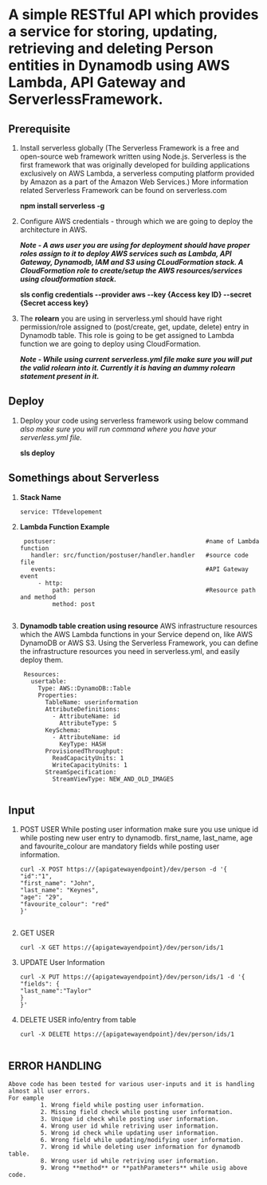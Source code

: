 # A simple RESTful API which provides a service for storing, updating, retrieving and deleting Person entities in Dynamodb using AWS Lambda, API Gateway and ServerlessFramework.

## Prerequisite 

1. Install serverless globally (The Serverless Framework is a free and open-source web framework written using Node.js. Serverless is the first framework that was originally developed for building applications exclusively on AWS Lambda, a serverless computing platform provided by Amazon as a part of the Amazon Web Services.)
    More information related Serverless Framework can be found on serverless.com
   
      **npm install serverless -g**
    
2. Configure AWS credentials - through which we are going to deploy the architecture in AWS.

    ***Note - A aws user you are using for deployment should have proper roles assign to it to deploy AWS services such as Lambda, API                 Gateway, Dynamodb, IAM and S3 using CLoudFormation stack. A CloudFormation role to create/setup the AWS resources/services               using cloudformation stack.***
    
    **sls config credentials --provider aws --key {Access key ID} --secret {Secret access key}**

3. The **rolearn** you are using in serverless.yml should have right permission/role assigned to (post/create, get, update, delete)        entry in Dynamodb table. This role is going to be get assigned to Lambda function we are going to deploy using CloudFormation.

    ***Note - While using current serverless.yml file make sure you will put the valid rolearn into it. Currently it is having an dummy             rolearn statement present in it.*** 
   

## Deploy
 1.  Deploy your code using serverless framework using below command *also make sure you will run command where you have your serverless.yml file.*
 
     **sls deploy**


## Somethings about Serverless
   
   1. **Stack Name**
   
        ```
        service: TTdevelopement
        ```
   2. **Lambda Function Example**
   
        ```                                              
         postuser:                                          #name of Lambda function
           handler: src/function/postuser/handler.handler   #source code file
           events:                                          #API Gateway event
             - http:                                        
                 path: person                               #Resource path and method
                 method: post
       

3. **Dynamodb table creation using resource**
     AWS infrastructure resources which the AWS Lambda functions in your Service depend on, like AWS DynamoDB or AWS S3.
     Using the Serverless Framework, you can define the infrastructure resources you need in serverless.yml, and easily deploy them.
     ```
      Resources:
        usertable:
          Type: AWS::DynamoDB::Table
          Properties:
            TableName: userinformation
            AttributeDefinitions:
              - AttributeName: id
                AttributeType: S
            KeySchema:
              - AttributeName: id
                KeyType: HASH
            ProvisionedThroughput:
              ReadCapacityUnits: 1
              WriteCapacityUnits: 1
            StreamSpecification:
              StreamViewType: NEW_AND_OLD_IMAGES
               
## Input
 1. POST USER
    While posting user information make sure you use unique id while posting new user entry to dynamodb.
    first_name, last_name, age and favourite_colour are mandatory fields while posting user information.
    
    ```
    curl -X POST https://{apigatewayendpoint}/dev/person -d '{
    "id":"1",
    "first_name": "John",
    "last_name": "Keynes",
    "age": "29",
    "favourite_colour": "red"
    }'
 
 2. GET USER
 
    ```
    curl -X GET https://{apigatewayendpoint}/dev/person/ids/1

 3. UPDATE User Information

    ```
    curl -X PUT https://{apigatewayendpoint}/dev/person/ids/1 -d '{
    "fields": {
    "last_name":"Taylor"
    }
    }'
    
 4. DELETE USER info/entry from table
    
    ```
    curl -X DELETE https://{apigatewayendpoint}/dev/person/ids/1


## ERROR HANDLING
    Above code has been tested for various user-inputs and it is handling almost all user errors.
    For eample
             1. Wrong field while posting user information.
             2. Missing field check while posting user information.
             3. Unique id check while posting user information.
             4. Wrong user id while retriving user information.
             5. Wrong id check while updating user information.
             6. Wrong field while updating/modifying user information.
             7. Wrong id while deleting user information for dynamodb table.
             8. Wrong user id while retriving user information.
             9. Wrong **method** or **pathParameters** while usig above code.
          
